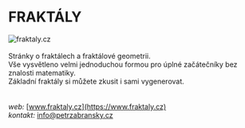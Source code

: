 # FRAKTÁLY

![fraktaly.cz](https://www.fraktaly.cz/img/fraktaly-titul.png)<br>
<br>
Stránky o fraktálech a fraktálové geometrii. <br>
Vše vysvětleno velmi jednoduchou formou pro úplné začátečníky bez znalosti matematiky. <br>
Základní fraktály si můžete zkusit i sami vygenerovat.<br>
<br>
<br>
*web:* [www.fraktaly.cz](https://www.fraktaly.cz)<br>
*kontakt:* info@petrzabransky.cz

